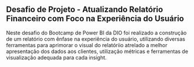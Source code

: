 ## Desafio de Projeto - Atualizando Relatório Financeiro com Foco na Experiência do Usuário 

Neste desafio do Bootcamp de Power BI da DIO foi realizado a construção de um relatório com ênfase na experiência do usuário, utilizando diversas ferramentas para aprimorar o visual do relatóriio atrelado a melhor apresentação dos dados aos clientes, utilização métricas e ferramentas de visualização adequada para cada insight.
